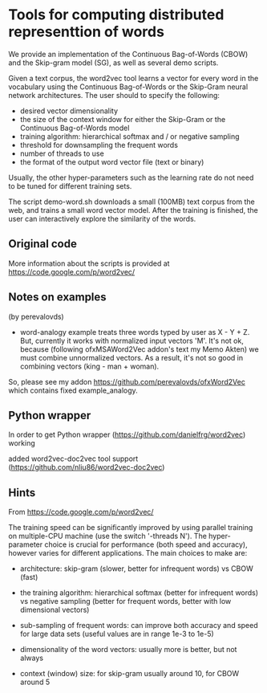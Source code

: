 # Tools for computing distributed representtion of words

We provide an implementation of the Continuous Bag-of-Words (CBOW) and the Skip-gram model (SG), 
as well as several demo scripts.

Given a text corpus, the word2vec tool learns a vector for every word in the vocabulary using the Continuous
Bag-of-Words or the Skip-Gram neural network architectures. The user should to specify the following:
 - desired vector dimensionality
 - the size of the context window for either the Skip-Gram or the Continuous Bag-of-Words model
 - training algorithm: hierarchical softmax and / or negative sampling
 - threshold for downsampling the frequent words 
 - number of threads to use
 - the format of the output word vector file (text or binary)

Usually, the other hyper-parameters such as the learning rate do not need to be tuned for different training sets. 

The script demo-word.sh downloads a small (100MB) text corpus from the web, and trains a small word vector model. 
After the training is finished, the user can interactively explore the similarity of the words.

## Original code

More information about the scripts is provided at https://code.google.com/p/word2vec/

## Notes on examples

(by perevalovds)

* word-analogy example treats three words typed by user as X - Y + Z.
But, currently it works with normalized input vectors 'M'. It's not ok, 
because (following ofxMSAWord2Vec addon's text my Memo Akten) we must 
combine unnormalized vectors. As a result, it's not so good in combining
vectors (king - man + woman).

So, please see my addon https://github.com/perevalovds/ofxWord2Vec which contains fixed example_analogy.

## Python wrapper
In order to get Python wrapper (https://github.com/danielfrg/word2vec) working 

added word2vec-doc2vec tool support (https://github.com/nliu86/word2vec-doc2vec)

## Hints 
From https://code.google.com/p/word2vec/

The training speed can be significantly improved by using parallel training 
on multiple-CPU machine (use the switch '-threads N'). 
The hyper-parameter choice is crucial for performance (both speed and accuracy), 
however varies for different applications. 
The main choices to make are:

* architecture: skip-gram (slower, better for infrequent words) vs CBOW (fast)
	
* the training algorithm: hierarchical softmax (better for infrequent words) 
	vs negative sampling (better for frequent words, better with low dimensional vectors)
	
* sub-sampling of frequent words: can improve both accuracy and speed for large data sets 
	(useful values are in range 1e-3 to 1e-5)
    
* dimensionality of the word vectors: usually more is better, but not always
    
* context (window) size: for skip-gram usually around 10, for CBOW around 5
	
	
